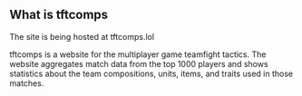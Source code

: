 ## What is tftcomps

The site is being hosted at tftcomps.lol

tftcomps is a website for the multiplayer game teamfight tactics. The website aggregates match data from the top 1000 players and shows statistics about the team compositions, units, items, and traits used in those matches.
